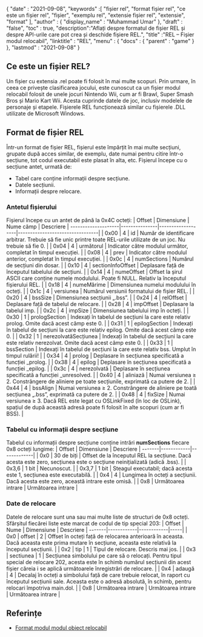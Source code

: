 {
  "date" : "2021-09-08",
  "keywords" :[ "fișier rel", "format fișier rel", "ce este un fișier rel", "fișier", "exemplu rel", "extensie fișier rel", "extensie", "format" ],
  "author" : {
    "display_name" : "Muhammad Umar"
},
  "draft" : "false",
  "toc" : true,
  "description":"Aflați despre formatul de fișier REL și despre API-urile care pot crea și deschide fișiere REL.",
  "title" :"REL – Fișier modul relocabil",
  "linktitle" : "REL",
  "menu" : {
    "docs" : {
      "parent" : "game"
}
},
  "lastmod" : "2021-09-08"
}

## Ce este un fișier REL?
Un fișier cu extensia .rel poate fi folosit în mai multe scopuri. Prin urmare, în ceea ce privește clasificarea jocului, este cunoscut ca un fișier modul relocabil folosit de unele jocuri Nintendo Wii, cum ar fi Brawl, Super Smash Bros și Mario Kart Wii. Acesta cuprinde datele de joc, inclusiv modelele de personaje și etapele. Fișierele REL funcționează similar cu fișierele .DLL utilizate de Microsoft Windows.

## Format de fișier REL
Într-un format de fișier REL, fișierul este împărțit în mai multe secțiuni, grupate după acces similar, de exemplu, date numai pentru citire într-o secțiune, tot codul executabil este plasat în alta, etc. Fișierul începe cu o secțiune antet, urmată de:
- Tabel care conține informații despre secțiune.
- Datele secțiunii.
- Informații despre relocare.

### Antetul fișierului
Fișierul începe cu un antet de până la 0x4C octeți:
| Offset | Dimensiune | Nume câmp | Descriere |
--------------------|---------------|-------------------|---------------------------------|
| 0x00 | 4 | id | Număr de identificare arbitrar. Trebuie să fie unic printre toate REL-urile utilizate de un joc. Nu trebuie să fie 0. |
| 0x04 | 4 | următorul | Indicator către modulul următor, completat în timpul execuției. |
| 0x08 | 4 | prev | Indicator către modulul anterior, completat în timpul execuției. |
| 0x0c | 4 | numSections | Numărul de secțiuni din dosar. |
| 0x10 | 4 | sectionInfoOffset | Deplasare față de începutul tabelului de secțiuni. |
| 0x14 | 4 | numeOffset | Offset la șirul ASCII care conține numele modulului. Poate fi NULL. Relativ la începutul fișierului REL. |
| 0x18 | 4 | numeMărime | Dimensiunea numelui modulului în octeți. |
| 0x1c | 4 | versiunea | Numărul versiunii formatului de fișier REL. |
| 0x20 | 4 | bssSize | Dimensiunea secțiunii „.bss”. |
| 0x24 | 4 | relOffset | Deplasare față de tabelul de relocare. |
| 0x28 | 4 | impOffset | Deplasare la tabelul imp. |
| 0x2c | 4 | impSize | Dimensiunea tabelului imp în octeți. |
| 0x30 | 1 | prologSection | Indexați în tabelul de secțiuni la care este relativ prolog. Omite dacă acest câmp este 0. |
| 0x31 | 1 | epilogSection | Indexați în tabelul de secțiuni la care este relativ epilog. Omite dacă acest câmp este 0. |
| 0x32 | 1 | nerezolvatăSecțiunea | Indexați în tabelul de secțiuni la care este relativ nerezolvat. Omite dacă acest câmp este 0. |
| 0x33 | 1 | bssSection | Indexați în tabelul de secțiuni la care este relativ bss. Umplut în timpul rulării! |
| 0x34 | 4 | prolog | Deplasare în secțiunea specificată a funcției _prolog. |
| 0x38 | 4 | epilog | Deplasare în secțiunea specificată a funcției _epilog. |
| 0x3c | 4 | nerezolvată | Deplasare în secțiunea specificată a funcției _unresolved. |
| 0x40 | 4 | aliniază | Numai versiunea ≥ 2. Constrângere de aliniere pe toate secțiunile, exprimată ca putere de 2. |
| 0x44 | 4 | bssAlign | Numai versiunea ≥ 2. Constrângere de aliniere pe toată secțiunea „.bss”, exprimată ca putere de 2. |
| 0x48 | 4 | fixSize | Numai versiunea ≥ 3. Dacă REL este legat cu OSLinkFixed (în loc de OSLink), spațiul de după această adresă poate fi folosit în alte scopuri (cum ar fi BSS). |

### Tabelul cu informații despre secțiune
Tabelul cu informații despre secțiune conține intrări **numSections** fiecare 0x8 octeți lungime:
| Offset | Dimensiune | Descriere |
-------|------------|-------------|
| 0x0 | 30 de biți | Offset de la începutul REL la secțiune. Dacă acesta este zero, secțiunea este o secțiune neinițializată (adică .bss). |
| 0x3,6 | 1 bit | Necunoscut. |
| 0x3,7 | 1 bit | Steagul executabil; dacă acesta este 1, secțiunea este executabilă. |
| 0x4 | 4 | Lungimea în octeți a secțiunii. Dacă acesta este zero, această intrare este omisă. |
| 0x8 | Următoarea intrare | Următoarea intrare |

### Date de relocare
Datele de relocare sunt una sau mai multe liste de structuri de 0x8 octeți. Sfârșitul fiecărei liste este marcat de codul de tip special 203:
| Offset | Nume | Dimensiune | Descriere |
-------|------------|------------|-----|
| 0x0 | offset | 2 | Offset în octeți față de relocarea anterioară în aceasta. Dacă aceasta este prima mutare în secțiune, aceasta este relativă la începutul secțiunii. |
| 0x2 | tip | 1 | Tipul de relocare. Descris mai jos. |
| 0x3 | sectiunea | 1 | Secțiunea simbolului pe care să o relocați. Pentru tipul special de relocare 202, acesta este în schimb numărul secțiunii din acest fișier căreia i se aplică următoarele înregistrări de relocare. |
| 0x4 | adaugă | 4 | Decalaj în octeți a simbolului față de care trebuie relocat, în raport cu începutul secțiunii sale. Aceasta este o adresă absolută, în schimb, pentru relocari împotriva main.dol. |
| 0x8 | Următoarea intrare | Următoarea intrare | Următoarea intrare |


 




## Referințe


* [Format modul modul obiect relocabil](https://en.wikipedia.org/wiki/Relocatable_Object_Module_Format)


